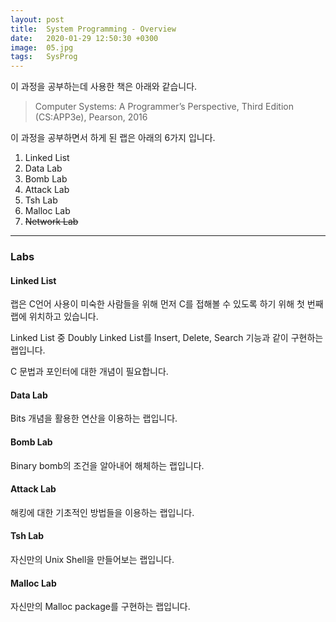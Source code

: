 ```yaml
---
layout: post
title:  System Programming - Overview
date:   2020-01-29 12:50:30 +0300
image:  05.jpg
tags:   SysProg
---
```


이 과정을 공부하는데 사용한 책은 아래와 같습니다.

> Computer Systems: A Programmer’s Perspective, Third Edition (CS:APP3e), Pearson, 2016

이 과정을 공부하면서 하게 된 랩은 아래의 6가지 입니다.

1. Linked List
2. Data Lab
3. Bomb Lab
4. Attack Lab
5. Tsh Lab
6. Malloc Lab
7. ~~Network Lab~~

***

### Labs

#### Linked List

랩은 C언어 사용이 미숙한 사람들을 위해 먼저 C를 접해볼 수 있도록 하기 위해 첫 번째 랩에 위치하고 있습니다.

Linked List 중 Doubly Linked List를 Insert, Delete, Search 기능과 같이 구현하는 랩입니다.

C 문법과 포인터에 대한 개념이 필요합니다.

#### Data Lab

Bits 개념을 활용한 연산을 이용하는 랩입니다.


#### Bomb Lab

Binary bomb의 조건을 알아내어 해체하는 랩입니다.


#### Attack Lab

해킹에 대한 기초적인 방법들을 이용하는 랩입니다.


#### Tsh Lab

자신만의 Unix Shell을 만들어보는 랩입니다.


#### Malloc Lab

자신만의 Malloc package를 구현하는 랩입니다.